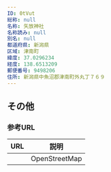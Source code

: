 ```yaml
---
ID: 0tVut
総称: null
名称: 矢放神社
名称読み: null
別名: null
都道府県: 新潟県
区域: 津南町
緯度: 37.0296234
経度: 138.6513209
郵便番号: 9498206
住所: 新潟県中魚沼郡津南町外丸丁７６９
---
```


## その他

### 参考URL

| URL | 説明          |
| --- | ------------- |
|     | OpenStreetMap |
